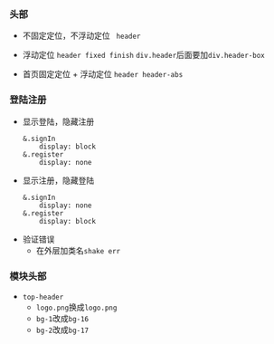 ### 头部
- 不固定定位，不浮动定位
	` header`

- 浮动定位
	`header fixed finish`
	`div.header`后面要加`div.header-box`

- 首页固定定位 + 浮动定位
	`header header-abs`

### 登陆注册
- 显示登陆，隐藏注册
	```
	&.signIn
		display: block
	&.register
		display: none
	```
- 显示注册，隐藏登陆
	```
	&.signIn
		display: none
	&.register
		display: block
	```
- 验证错误
  - 在外层加类名`shake err`

### 模块头部
-	`top-header`
	- `logo.png`换成`logo.png`
	- `bg-1`改成`bg-16`
	- `bg-2`改成`bg-17`